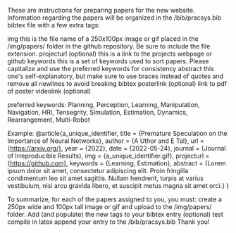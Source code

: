 These are instructions for preparing papers for the new website.
Information regarding the papers will be organized in the /bib/pracsys.bib bibtex file with a few extra tags:

img this is the file name of a 250x100px image or gif placed in the /img/papers/ folder in the github repository. Be sure to include the file extension.
projecturl (optional) this is a link to the projects webpage or github
keywords this is a set of keywords used to sort papers. Please capitalize and use the preferred keywords for consistency
abstract this one's self-explanatory, but make sure to use braces instead of quotes and remove all newlines to avoid breaking bibtex
posterlink (optional) link to pdf of poster 
videolink (optional)

preferred keywords:
Planning, Perception, Learning, Manipulation, Navigation, HRI, Tensegrity, Simulation, Estimation, Dynamics, Rearrangement, Multi-Robot

Example:
@article{a_unique_identifier,
title = {Premature Speculation on the Importance of Neural Networks},
author = {A Uthor and E Tal},
url = {https://arxiv.org/},
year  = {2022},
date = {2022-05-24},
journal = {Journal of Irreproducible Results},
img = {a_unique_identifier.gif},
projecturl = {https://github.com},
keywords = {Learning, Estimation},
abstract = {Lorem ipsum dolor sit amet, consectetur adipiscing elit. Proin fringilla condimentum leo sit amet sagittis. Nullam hendrerit, turpis at varius vestibulum, nisi arcu gravida libero, et suscipit metus magna sit amet orci.}
}

To summarize, for each of the papers assigned to you, you must:
create a 250px wide and 100px tall image or gif and upload to the /img/papers/ folder.
Add (and populate) the new tags to your bibtex entry
(optional) test compile in latex
append your entry to the /bib/pracsys.bib
Thank you!
